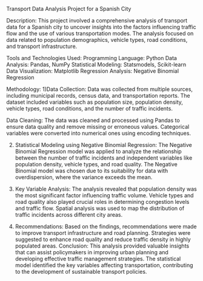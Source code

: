 Transport Data Analysis Project for a Spanish City

Description:
This project involved a comprehensive analysis of transport data for a Spanish city to uncover insights into the factors influencing traffic flow and the use of various transportation modes. The analysis focused on data related to population demographics, vehicle types, road conditions, and transport infrastructure.


Tools and Technologies Used:
Programming Language: Python
Data Analysis: Pandas, NumPy
Statistical Modeling: Statsmodels, Scikit-learn
Data Visualization: Matplotlib
Regression Analysis: Negative Binomial Regression

Methodology:
1)Data Collection:
Data was collected from multiple sources, including municipal records, census data, and transportation reports.
The dataset included variables such as population size, population density, vehicle types, road conditions, and the number of traffic incidents.

Data Cleaning:
The data was cleaned and processed using Pandas to ensure data quality and remove missing or erroneous values.
Categorical variables were converted into numerical ones using encoding techniques.

2) Statistical Modeling using Negative Binomial Regression:
The Negative Binomial Regression model was applied to analyze the relationship between the number of traffic incidents and independent variables like population density, vehicle types, and road quality.
The Negative Binomial model was chosen due to its suitability for data with overdispersion, where the variance exceeds the mean.

3) Key Variable Analysis:
The analysis revealed that population density was the most significant factor influencing traffic volume.
Vehicle types and road quality also played crucial roles in determining congestion levels and traffic flow.
Spatial analysis was used to map the distribution of traffic incidents across different city areas.

4) Recommendations:
Based on the findings, recommendations were made to improve transport infrastructure and road planning.
Strategies were suggested to enhance road quality and reduce traffic density in highly populated areas.
Conclusion:
This analysis provided valuable insights that can assist policymakers in improving urban planning and developing effective traffic management strategies. The statistical model identified the key variables affecting transportation, contributing to the development of sustainable transport policies.

